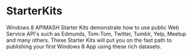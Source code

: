 StarterKits
===========

Windows 8 APIMASH Starter Kits demonstrate how to use public Web Service API's such as Edmunds, Tom-Tom, Twitter, Tumblr, Yelp, Meetup and many others. These Starter Kits will put you on the fast path to publishing your first Windows 8 App using these rich datasets.
